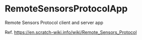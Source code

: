# RemoteSensorsProtocolApp
Remote Sensors Protocol client and server app

Ref. https://en.scratch-wiki.info/wiki/Remote_Sensors_Protocol
